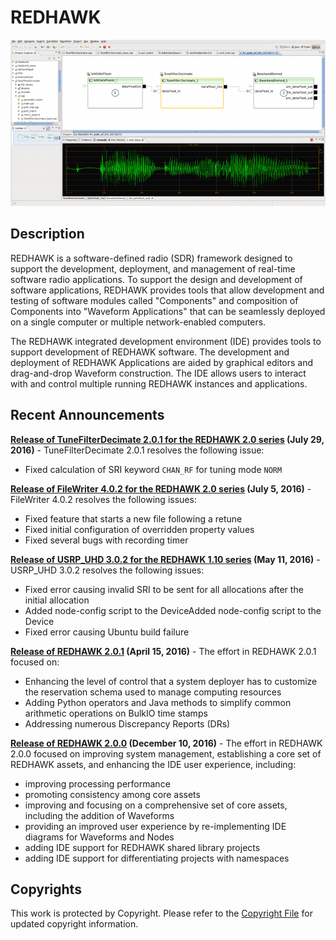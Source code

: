 # REDHAWK
![REDHAWK IDE](images/REDHAWK_ScreenShot_scaled.png)
## Description
REDHAWK is a software-defined radio (SDR) framework designed to support the development, deployment, and management of real-time software radio applications. To support the design and development of software applications, REDHAWK provides tools that allow development and testing of software modules called "Components" and composition of Components into "Waveform Applications" that can be seamlessly deployed on a single computer or multiple network-enabled computers.

The REDHAWK integrated development environment (IDE) provides tools to support development of REDHAWK software. The development and deployment of REDHAWK Applications are aided by graphical editors and drag-and-drop Waveform construction. The IDE allows users to interact with and control multiple running REDHAWK instances and applications.

## Recent Announcements
**[Release of TuneFilterDecimate 2.0.1 for the REDHAWK 2.0 series](https://github.com/RedhawkSDR/TuneFilterDecimate/releases/tag/2.0.1) (July 29, 2016)** - TuneFilterDecimate 2.0.1 resolves the following issue:

* Fixed calculation of SRI keyword `CHAN_RF` for tuning mode `NORM`

**[Release of FileWriter 4.0.2 for the REDHAWK 2.0 series](https://github.com/redhawksdr/FileWriter/releases/tag/4.0.2) (July 5, 2016)** - FileWriter 4.0.2 resolves the following issues:

* Fixed feature that starts a new file following a retune
* Fixed initial configuration of overridden property values
* Fixed several bugs with recording timer

**[Release of USRP_UHD 3.0.2 for the REDHAWK 1.10 series](https://github.com/redhawksdr/USRP_UHD/releases/tag/3.0.2) (May 11, 2016)** - USRP_UHD 3.0.2 resolves the following issues:

* Fixed error causing invalid SRI to be sent for all allocations after the initial allocation
* Added node-config script to the DeviceAdded node-config script to the Device
* Fixed error causing Ubuntu build failure

**[Release of REDHAWK 2.0.1](https://github.com/redhawksdr/redhawk/releases/tag/2.0.1) (April 15, 2016)** - The effort in REDHAWK 2.0.1 focused on:

* Enhancing the level of control that a system deployer has to customize the reservation schema used to manage computing resources
* Adding Python operators and Java methods to simplify common arithmetic operations on BulkIO time stamps
* Addressing numerous Discrepancy Reports (DRs)

**[Release of REDHAWK 2.0.0](https://github.com/redhawksdr/redhawk/releases/tag/2.0.0) (December 10, 2016)** - The effort in REDHAWK 2.0.0 focused on improving system management, establishing a core set of REDHAWK assets, and enhancing the IDE user experience, including:

* improving processing performance
* promoting consistency among core assets
* improving and focusing on a comprehensive set of core assets, including the addition of Waveforms
* providing an improved user experience by re-implementing IDE diagrams for Waveforms and Nodes
* adding IDE support for REDHAWK shared library projects
* adding IDE support for differentiating projects with namespaces

## Copyrights
This work is protected by Copyright. Please refer to the [Copyright File](COPYRIGHT) for updated copyright information.
